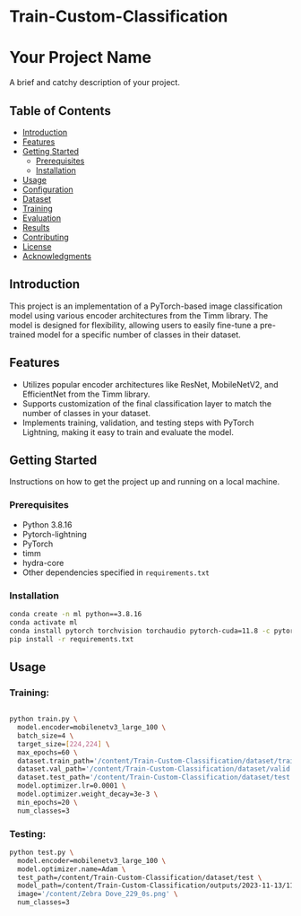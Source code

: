 # Train-Custom-Classification

# Your Project Name

A brief and catchy description of your project.

## Table of Contents

- [Introduction](#introduction)
- [Features](#features)
- [Getting Started](#getting-started)
  - [Prerequisites](#prerequisites)
  - [Installation](#installation)
- [Usage](#usage)
- [Configuration](#configuration)
- [Dataset](#dataset)
- [Training](#training)
- [Evaluation](#evaluation)
- [Results](#results)
- [Contributing](#contributing)
- [License](#license)
- [Acknowledgments](#acknowledgments)

## Introduction

This project is an implementation of a PyTorch-based image classification model using various encoder architectures from the Timm library. The model is designed for flexibility, allowing users to easily fine-tune a pre-trained model for a specific number of classes in their dataset. 

## Features

- Utilizes popular encoder architectures like ResNet, MobileNetV2, and EfficientNet from the Timm library.
- Supports customization of the final classification layer to match the number of classes in your dataset.
- Implements training, validation, and testing steps with PyTorch Lightning, making it easy to train and evaluate the model.

## Getting Started

Instructions on how to get the project up and running on a local machine.

### Prerequisites

- Python 3.8.16
- Pytorch-lightning
- PyTorch
- timm
- hydra-core
- Other dependencies specified in `requirements.txt`

### Installation

```bash
conda create -n ml python==3.8.16
conda activate ml
conda install pytorch torchvision torchaudio pytorch-cuda=11.8 -c pytorch -c nvidia
pip install -r requirements.txt
```

## Usage

### Training: 
```bash 

python train.py \
  model.encoder=mobilenetv3_large_100 \
  batch_size=4 \
  target_size=[224,224] \
  max_epochs=60 \
  dataset.train_path='/content/Train-Custom-Classification/dataset/train' \
  dataset.val_path='/content/Train-Custom-Classification/dataset/valid' \
  dataset.test_path='/content/Train-Custom-Classification/dataset/test' \
  model.optimizer.lr=0.0001 \
  model.optimizer.weight_decay=3e-3 \
  min_epochs=20 \
  num_classes=3

```

### Testing:

```bash
python test.py \
  model.encoder=mobilenetv3_large_100 \
  model.optimizer.name=Adam \
  test_path=/content/Train-Custom-Classification/dataset/test \
  model_path=/content/Train-Custom-Classification/outputs/2023-11-13/11-53-04/model.pth \
  image='/content/Zebra Dove_229_0s.png' \
  num_classes=3

```

